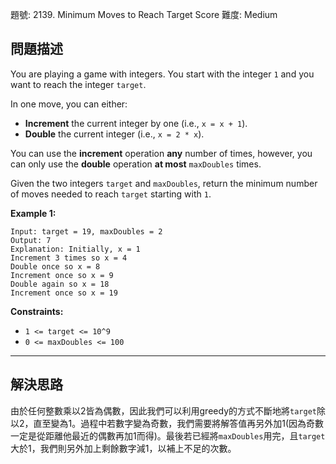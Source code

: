 題號: 2139. Minimum Moves to Reach Target Score
難度: Medium

## 問題描述
You are playing a game with integers. You start with the integer `1` and you want to reach the integer `target`.

In one move, you can either:

- **Increment** the current integer by one (i.e., `x = x + 1`).
- **Double** the current integer (i.e., `x = 2 * x`).

You can use the **increment** operation **any** number of times, however, you can only use the **double** operation **at most** `maxDoubles` times.

Given the two integers `target` and `maxDoubles`, return the minimum number of moves needed to reach `target` starting with `1`.

**Example 1:**
```
Input: target = 19, maxDoubles = 2
Output: 7
Explanation: Initially, x = 1
Increment 3 times so x = 4
Double once so x = 8
Increment once so x = 9
Double again so x = 18
Increment once so x = 19
```

**Constraints:**

- `1 <= target <= 10^9`
- `0 <= maxDoubles <= 100`

---
## 解決思路
由於任何整數乘以2皆為偶數，因此我們可以利用greedy的方式不斷地將`target`除以2，直至變為1。過程中若數字變為奇數，我們需要將解答值再另外加1(因為奇數一定是從距離他最近的偶數再加1而得)。最後若已經將`maxDoubles`用完，且`target`大於1，我們則另外加上剩餘數字減1，以補上不足的次數。